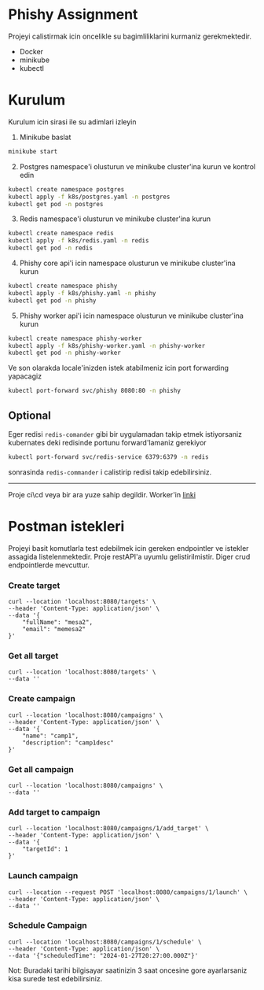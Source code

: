 
# Phishy Assignment
Projeyi calistirmak icin oncelikle su bagimliliklarini kurmaniz gerekmektedir.
- Docker
- minikube
- kubectl

# Kurulum

Kurulum icin sirasi ile su adimlari izleyin
1. Minikube baslat

```bash
minikube start
```
2. Postgres namespace'i olusturun ve minikube cluster'ina kurun ve kontrol edin

```bash
kubectl create namespace postgres
kubectl apply -f k8s/postgres.yaml -n postgres
kubectl get pod -n postgres
```

3. Redis namespace'i olusturun ve minikube cluster'ina kurun

```bash
kubectl create namespace redis
kubectl apply -f k8s/redis.yaml -n redis
kubectl get pod -n redis
```

4. Phishy core api'i icin namespace olusturun ve minikube cluster'ina kurun

```bash
kubectl create namespace phishy
kubectl apply -f k8s/phishy.yaml -n phishy
kubectl get pod -n phishy
```

5. Phishy worker api'i icin namespace olusturun ve minikube cluster'ina kurun

```bash
kubectl create namespace phishy-worker
kubectl apply -f k8s/phishy-worker.yaml -n phishy-worker
kubectl get pod -n phishy-worker
```

Ve son olarakda locale'inizden istek atabilmeniz icin port forwarding yapacagiz
```bash
kubectl port-forward svc/phishy 8080:80 -n phishy
```
## Optional
Eger redisi `redis-comander` gibi bir uygulamadan takip etmek istiyorsaniz kubernates deki redisinde portunu forward'lamaniz gerekiyor
```bash
kubectl port-forward svc/redis-service 6379:6379 -n redis
```
sonrasinda `redis-commander` i calistirip redisi takip edebilirsiniz.

---
Proje ci\cd veya bir ara yuze sahip degildir.
Worker'in [linki]('https://github.com/mesabuca/my-phishy-worker')

# Postman istekleri
Projeyi basit komutlarla test edebilmek icin gereken endpointler ve istekler assagida listelenmektedir. Proje restAPI'a uyumlu gelistirilmistir. Diger crud endpointlerde mevcuttur.

### Create target
```
curl --location 'localhost:8080/targets' \
--header 'Content-Type: application/json' \
--data '{
    "fullName": "mesa2",
    "email": "memesa2"
}'
```

### Get all target
```
curl --location 'localhost:8080/targets' \
--data ''
```
### Create campaign
```
curl --location 'localhost:8080/campaigns' \
--header 'Content-Type: application/json' \
--data '{
    "name": "camp1",
    "description": "camp1desc"
}'
```
### Get all campaign
```
curl --location 'localhost:8080/campaigns' \
--data ''
```
### Add target to campaign
```
curl --location 'localhost:8080/campaigns/1/add_target' \
--header 'Content-Type: application/json' \
--data '{
    "targetId": 1
}'
```
### Launch campaign
```
curl --location --request POST 'localhost:8080/campaigns/1/launch' \
--header 'Content-Type: application/json' \
--data ''
```
### Schedule Campaign
```
curl --location 'localhost:8080/campaigns/1/schedule' \
--header 'Content-Type: application/json' \
--data '{"scheduledTime": "2024-01-27T20:27:00.000Z"}'
```
Not: Buradaki tarihi bilgisayar saatinizin 3 saat oncesine gore ayarlarsaniz kisa surede test edebilirsiniz.